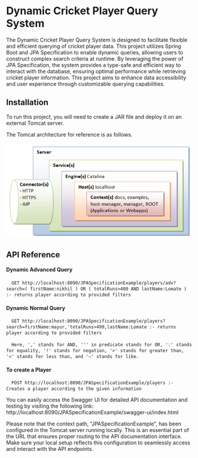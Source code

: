 # Dynamic Cricket Player Query System

The Dynamic Cricket Player Query System is designed to facilitate flexible and efficient querying of cricket player data. This project utilizes Spring Boot and JPA Specification to enable dynamic queries, allowing users to construct complex search criteria at runtime. By leveraging the power of JPA Specification, the system provides a type-safe and efficient way to interact with the database, ensuring optimal performance while retrieving cricket player information. This project aims to enhance data accessibility and user experience through customizable querying capabilities.

## Installation

To run this project, you will need to create a JAR file and deploy it on an external Tomcat server.

The Tomcat architecture for reference is as follows.

![Screenshot](./help-images/TomcatArchitecture.png)

## API Reference

#### Dynamic Advanced Query

```http
  GET http://localhost:8090/JPASpecificationExample/players/adv?search=( firstName:nikhil ) OR ( totalRuns>400 AND lastName:Lomate ) :- returns player according to provided filters
```

#### Dynamic Normal Query

```http
  GET http://localhost:8090/JPASpecificationExample/players?search=firstName:mayur,'totalRuns>499,lastName:Lomate :- returns player according to provided filters

  Here, ',' stands for AND, ''' in predicate stands for OR, ':' stands for equality, '!' stands for negation, '>' stands for greater than, '<' stands for less than, and '~' stands for like.
```

#### To create a Player

```http
  POST http://localhost:8090/JPASpecificationExample/players :- Creates a player according to the given information
```

You can easily access the Swagger UI for detailed API documentation and testing by visiting the following link: http://localhost:8090/JPASpecificationExample/swagger-ui/index.html

Please note that the context path, "JPASpecificationExample", has been configured in the Tomcat server running locally. This is an essential part of the URL that ensures proper routing to the API documentation interface. Make sure your local setup reflects this configuration to seamlessly access and interact with the API endpoints.